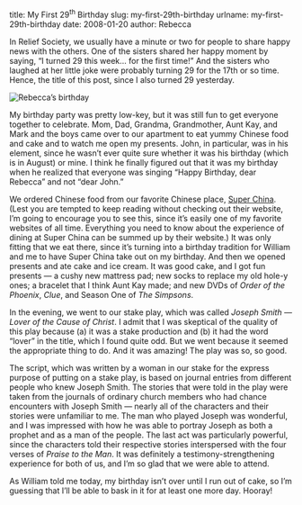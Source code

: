 title: My First 29<sup>th</sup> Birthday
slug: my-first-29th-birthday
urlname: my-first-29th-birthday
date: 2008-01-20
author: Rebecca

In Relief Society, we usually have a minute or two for people to share happy
news with the others. One of the sisters shared her happy moment by saying,
&ldquo;I turned 29 this week&hellip; for the first time!&rdquo; And the sisters
who laughed at her little joke were probably turning 29 for the 17th or so time.
Hence, the title of this post, since I also turned 29 yesterday.

<img src="{static}/images/2008-01-19-rebecca-birthday.jpg" alt="Rebecca&#x02bc;s birthday" class="img-fluid">

My birthday party was pretty low-key, but it was still fun to get everyone
together to celebrate. Mom, Dad, Grandma, Grandmother, Aunt Kay, and Mark and
the boys came over to our apartment to eat yummy Chinese food and cake and to
watch me open my presents. John, in particular, was in his element, since he
wasn&#x02bc;t ever quite sure whether it was his birthday (which is in August)
or mine. I think he finally figured out that it was my birthday when he realized
that everyone was singing &ldquo;Happy Birthday, dear Rebecca&rdquo; and not
&ldquo;dear John.&rdquo;

We ordered Chinese food from our favorite Chinese place, [Super China][a]. (Lest
you are tempted to keep reading without checking out their website, I&#x02bc;m
going to encourage you to see this, since it&#x02bc;s easily one of my favorite
websites of all time. Everything you need to know about the experience of dining
at Super China can be summed up by their website.) It was only fitting that we
eat there, since it&#x02bc;s turning into a birthday tradition for William and
me to have Super China take out on my birthday. And then we opened presents and
ate cake and ice cream. It was good cake, and I got fun presents &mdash; a cushy
new mattress pad; new socks to replace my old hole-y ones; a bracelet that I
think Aunt Kay made; and new DVDs of *Order of the Phoenix*, *Clue*, and Season
One of *The Simpsons*.

In the evening, we went to our stake play, which was called *Joseph Smith
&mdash; Lover of the Cause of Christ*. I admit that I was skeptical of the
quality of this play because (a) it was a stake production and (b) it had the
word &ldquo;lover&rdquo; in the title, which I found quite odd. But we went
because it seemed the appropriate thing to do. And it was amazing! The play was
so, so good.

The script, which was written by a woman in our stake for the express purpose of
putting on a stake play, is based on journal entries from different people who
knew Joseph Smith. The stories that were told in the play were taken from the
journals of ordinary church members who had chance encounters with Joseph Smith
&mdash; nearly all of the characters and their stories were unfamiliar to me.
The man who played Joseph was wonderful, and I was impressed with how he was
able to portray Joseph as both a prophet and as a man of the people. The last
act was particularly powerful, since the characters told their respective
stories interspersed with the four verses of *Praise to the Man*. It was
definitely a testimony-strengthening experience for both of us, and I&#x02bc;m
so glad that we were able to attend.

As William told me today, my birthday isn&#x02bc;t over until I run out of cake,
so I&#x02bc;m guessing that I&#x02bc;ll be able to bask in it for at least one
more day. Hooray!

[a]: http://superchinaaustin.com/
